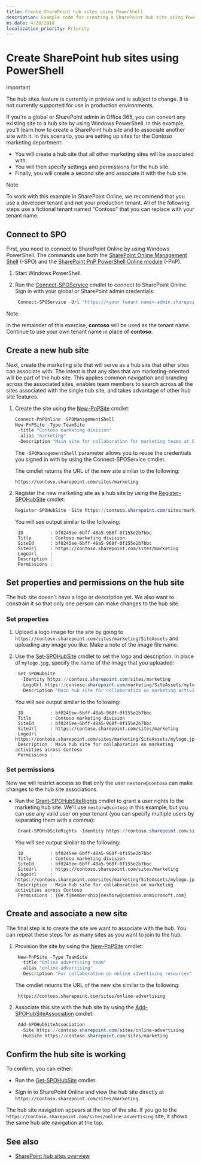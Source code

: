 ```yaml
---
title: Create SharePoint hub sites using PowerShell
description: Example code for creating a SharePoint hub site using PowerShell.
ms.date: 4/20/2018
localization_priority: Priority
---
```


# Create SharePoint hub sites using PowerShell

> [!IMPORTANT]
> The hub sites feature is currently in preview and is subject to change. It is not currently supported for use in production environments. 

If you're a global or SharePoint admin in Office 365, you can convert any existing site to a hub site by using Windows PowerShell. In this example, you'll learn how to create a SharePoint hub site and to associate another site with it. In this scenario, you are setting up sites for the Contoso marketing department:
- You will create a hub site that all other marketing sites will be associated with.
- You will then specify settings and permissions for the hub site.
- Finally, you will create a second site and associate it with the hub site. 

> [!NOTE]
> To work with this example in SharePoint Online, we recommend that you use a developer tenant and not your production tenant. All of the following steps use a fictional tenant named "Contoso" that you can replace with your tenant name.

## Connect to SPO

First, you need to connect to SharePoint Online by using Windows PowerShell. The commands use both the [SharePoint Online Management Shell](https://www.microsoft.com/en-us/download/details.aspx?id=35588) (-SPO) and the [SharePoint PnP PowerShell Online module](https://www.powershellgallery.com/packages/SharePointPnPPowerShellOnline) (-PnP).

1. Start Windows PowerShell.

2. Run the [Connect-SPOService](https://docs.microsoft.com/en-us/powershell/module/sharepoint-online/connect-sposervice?view=sharepoint-ps) cmdlet to connect to SharePoint Online. Sign in with your global or SharePoint admin credentials:

   ```powershell
    Connect-SPOService -Url "https://<your tenant name>-admin.sharepoint.com"
   ```

> [!NOTE]
> In the remainder of this exercise, **contoso** will be used as the tenant name. Continue to use your own tenant name in place of **contoso**.

## Create a new hub site

Next, create the marketing site that will serve as a hub site that other sites can associate with. The intent is that any sites that are marketing-oriented will be part of the hub site. This applies common navigation and branding across the associated sites, enables team members to search across all the sites associated with the single hub site, and takes advantage of other hub site features.

1. Create the site using the [New-PnPSite](https://docs.microsoft.com/en-us/powershell/module/sharepoint-pnp/new-pnpsite) cmdlet:

   ```powershell
   Connect-PnPOnline -SPOManagementShell
   New-PnPSite -Type TeamSite 
    -title "Contoso marketing division" 
    -alias "marketing" 
    -Description "Main site for collaboration for marketing teams at Contoso"
   ```

   The `-SPOManagementShell` parameter allows you to reuse the credentials you signed in with by using the Connect-SPOService cmdlet.

   The cmdlet returns the URL of the new site similar to the following:

   ```
   https://contoso.sharepoint.com/sites/marketing
   ```

2. Register the new marketing site as a hub site by using the [Register-SPOHubSite](https://docs.microsoft.com/en-us/powershell/module/sharepoint-online/register-spohubsite?view=sharepoint-ps) cmdlet:

   ```powershell
   Register-SPOHubSite -Site https://contoso.sharepoint.com/sites/marketing
   ```

   You will see output similar to the following:

   ```
    ID          : bf0245ee-6bff-48a5-968f-0f155e2b7bbc
    Title       : Contoso marketing division
    SiteId      : bf0245ee-6bff-48a5-968f-0f155e2b7bbc
    SiteUrl     : https://contoso.sharepoint.com/sites/marketing
    LogoUrl     :
    Description :
    Permissions :
   ```

## Set properties and permissions on the hub site

The hub site doesn't have a logo or description yet. We also want to constrain it so that only one person can make changes to the hub site.

### Set properties

1. Upload a logo image for the site by going to `https://contoso.sharepoint.com/sites/marketing/SiteAssets` and uploading any image you like. Make a note of the image file name. 

2. Use the [Set-SPOHubSite](https://docs.microsoft.com/en-us/powershell/module/sharepoint-online/set-spohubsite?view=sharepoint-ps) cmdlet to set the logo and description. In place of `mylogo.jpg`, specify the name of the image that you uploaded:

   ```powershell
    Set-SPOHubSite 
     -Identity https://contoso.sharepoint.com/sites/marketing 
     -LogoUrl https://contoso.sharepoint.com/marketing/SiteAssets/mylogo.jpg 
     -Description "Main hub site for collaboration on marketing activities across Contoso"
   ```

   You will see output similar to the following:

   ```
    ID          : bf0245ee-6bff-48a5-968f-0f155e2b7bbc
    Title       : Contoso marketing division
    SiteId      : bf0245ee-6bff-48a5-968f-0f155e2b7bbc
    SiteUrl     : https://contoso.sharepoint.com/sites/marketing
    LogoUrl     : https://contoso.sharepoint.com/sites/marketing/SiteAssets/mylogo.jpg
    Description : Main hub site for collaboration on marketing activities across Contoso
    Permissions :
   ```

### Set permissions

Now we will restrict access so that only the user `nestorw@contoso` can make changes to the hub site associations.

- Run the [Grant-SPOHubSiteRights](https://docs.microsoft.com/en-us/powershell/module/sharepoint-online/grant-spohubsiterights?view=sharepoint-ps) cmdlet to grant a user rights to the marketing hub site. We'll use `nestorw@contoso` in this example, but you can use any valid user on your tenant (you can specify multiple users by separating them with a comma):

   ```powershell
    Grant-SPOHubSiteRights -Identity https://contoso.sharepoint.com/sites/marketing -Principals "nestorw@contoso" -Rights Join
   ```

   You will see output similar to the following:

   ```
    ID          : bf0245ee-6bff-48a5-968f-0f155e2b7bbc
    Title       : Contoso marketing division
    SiteId      : bf0245ee-6bff-48a5-968f-0f155e2b7bbc
    SiteUrl     : https://contoso.sharepoint.com/sites/marketing
    LogoUrl     : https://contoso.sharepoint.com/sites/marketing/SiteAssets/mylogo.jpg
    Description : Main hub site for collaboration on marketing activities across Contoso
    Permissions : {0#.f|membership|nestorw@contoso.onmicrosoft.com}
   ```

## Create and associate a new site

The final step is to create the site we want to associate with the hub. You can repeat these steps for as many sites as you want to join to the hub.

1. Provision the site by using the [New-PnPSite](https://docs.microsoft.com/en-us/powershell/module/sharepoint-pnp/new-pnpsite?view=sharepoint-ps) cmdlet:
    
   ```powershell
    New-PnPSite -Type TeamSite 
     -title "Online advertising team" 
     -alias "online-advertising" 
     -Description "For collaboration on online advertising resources"
   ```
    
   The cmdlet returns the URL of the new site similar to the following:
    
   ```
    https://contoso.sharepoint.com/sites/online-advertising
   ```
    
2. Associate this site with the hub site by using the [Add-SPOHubSiteAssociation](https://docs.microsoft.com/en-us/powershell/module/sharepoint-online/add-spohubsiteassociation?view=sharepoint-ps) cmdlet:
  
   ```powershell
    Add-SPOHubSiteAssociation 
     -Site https://contoso.sharepoint.com/sites/online-advertising 
     -HubSite https://contoso.sharepoint.com/sites/marketing 
   ```

## Confirm the hub site is working

To confirm, you can either:

- Run the [Get-SPOHubSite](https://docs.microsoft.com/en-us/powershell/module/sharepoint-online/get-spohubsite?view=sharepoint-ps) cmdlet.

- Sign in to SharePoint Online and view the hub site directly at `https://contoso.sharepoint.com/sites/marketing`. 

The hub site navigation appears at the top of the site. If you go to the `https://contoso.sharepoint.com/sites/online-advertising` site, it shows the same hub site navigation at the top.

## See also

- [SharePoint hub sites overview](hub-site-overview.md)
